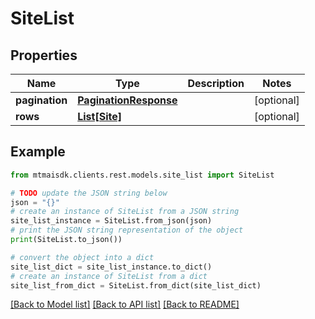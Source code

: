 # SiteList


## Properties

Name | Type | Description | Notes
------------ | ------------- | ------------- | -------------
**pagination** | [**PaginationResponse**](PaginationResponse.md) |  | [optional] 
**rows** | [**List[Site]**](Site.md) |  | [optional] 

## Example

```python
from mtmaisdk.clients.rest.models.site_list import SiteList

# TODO update the JSON string below
json = "{}"
# create an instance of SiteList from a JSON string
site_list_instance = SiteList.from_json(json)
# print the JSON string representation of the object
print(SiteList.to_json())

# convert the object into a dict
site_list_dict = site_list_instance.to_dict()
# create an instance of SiteList from a dict
site_list_from_dict = SiteList.from_dict(site_list_dict)
```
[[Back to Model list]](../README.md#documentation-for-models) [[Back to API list]](../README.md#documentation-for-api-endpoints) [[Back to README]](../README.md)



